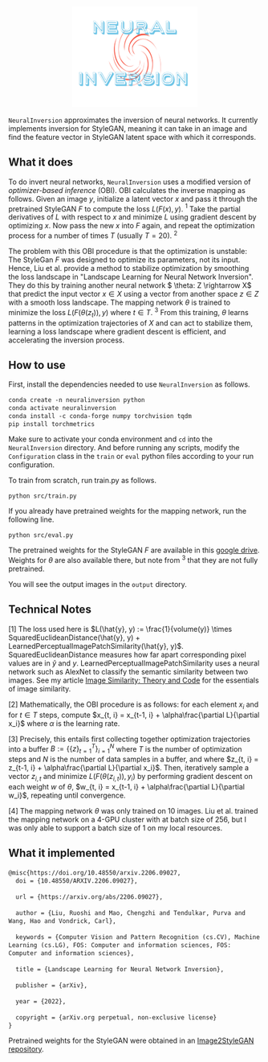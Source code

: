 <center> <img src="neural-inversion-logo.png" width="250" height="200"> </center>

`NeuralInversion` approximates the inversion of neural networks. It currently implements inversion 
for StyleGAN, meaning it can take in an image and find the feature vector in StyleGAN latent space with 
which it corresponds. 

## What it does

To do invert neural networks, `NeuralInversion` uses a modified version of *optimizer-based inference* (OBI). OBI calculates the inverse mapping as follows. 
Given an image $y$, initialize a latent vector $x$ and pass it through the pretrained StyleGAN $F$ to compute 
the loss $L(F(x), y)$. $^1$ Take the partial derivatives of $L$ with respect to $x$ and minimize $L$ using gradient 
descent by optimizing $x$. Now pass the new $x$ into $F$ again, and repeat the optimization process for a number of times $T$ (usually $T=20$). $^2$

The problem with this OBI procedure is that the optimization is unstable: The StyleGan $F$ was designed to optimize its parameters, not its input. 
Hence, Liu et al. provide a method to stabilize optimization by smoothing the loss landscape in "Landscape Learning for Neural Network Inversion".
They do this by training another neural network $ \theta: Z \rightarrow X$ that predict the input vector $x \in X$ using a vector from another space $z \in Z$
with a smooth loss landscape. The mapping network $\theta$ is trained to minimize the loss $L(F(\theta(z_t)), y)$ where $t\in T$. $^3$ From this training,
$\theta$ learns patterns in the optimization trajectories of $X$ and can act to stabilize them, learning a loss landscape where gradient descent is efficient, 
and accelerating the inversion process.

## How to use
First, install the dependencies needed to use `NeuralInversion` as follows. 

```shell
conda create -n neuralinversion python
conda activate neuralinversion
conda install -c conda-forge numpy torchvision tqdm
pip install torchmetrics
```

Make sure to activate your conda environment and `cd` into the `NeuralInversion` directory. 
And before running any scripts, modify the `Configuration` class in the `train` or `eval` 
python files according to your run configuration.

To train from scratch, run train.py as follows.

```
python src/train.py
```

If you already have pretrained weights for the mapping network, run the following line.

```
python src/eval.py
```

The pretrained weights for the StyleGAN $F$ are available in this [google drive](). 
Weights for $\theta$ are also available there, but note from $^3$ that they are not fully pretrained.

You will see the output images in the `output` directory.

## Technical Notes
[1] The loss used here is $L(\hat{y}, y) := \frac{1}{volume(y)} \times SquaredEuclideanDistance(\hat{y}, y) + LearnedPerceptualImagePatchSimilarity(\hat{y}, y)$.
SquaredEuclideanDistance measures how far apart corresponding pixel values are in $\hat{y}$ and $y$. LearnedPerceptualImagePatchSimilarity uses a neural network
such as AlexNet to classify the semantic similarity between two images. See my article 
[Image Similarity: Theory and Code](https://towardsdatascience.com/image-similarity-theory-and-code-2b7bcce96d0a) for the essentials of image similarity.  

[2] Mathematically, the OBI procedure is as follows: for each element $x_i$ and for $t \in T$ steps, compute $x_{t, i} = x_{t-1, i} + \alpha\frac{\partial L}{\partial x_i}$ where $\alpha$ is the learning rate. 

[3] Precisely, this entails first collecting together optimization trajectories into a buffer $B := \{\{z\}_{t=1}^T\}_{i=1}^N$ where $T$ is the number of optimization steps and $N$ is the number of data samples in a buffer, and where $z_{t, i} = z_{t-1, i} + \alpha\frac{\partial L}{\partial x_i}$. Then, iteratively sample a vector $z_{i, t}$ and minimize $L(F(\theta(z_{i,t})), y_i)$ by performing gradient descent on each weight $w$ of $\theta$, $w_{t, i} = x_{t-1, i} + \alpha\frac{\partial L}{\partial w_i}$, repeating until convergence.

[4] The mapping network $\theta$ was only trained on 10 images. 
Liu et al. trained the mapping network on a 4-GPU cluster with at batch size of 256, but I was only able to support a batch 
size of 1 on my local resources.

## What it implemented
```
@misc{https://doi.org/10.48550/arxiv.2206.09027,
  doi = {10.48550/ARXIV.2206.09027},

  url = {https://arxiv.org/abs/2206.09027},
  
  author = {Liu, Ruoshi and Mao, Chengzhi and Tendulkar, Purva and Wang, Hao and Vondrick, Carl},
  
  keywords = {Computer Vision and Pattern Recognition (cs.CV), Machine Learning (cs.LG), FOS: Computer and information sciences, FOS: Computer and information sciences},
  
  title = {Landscape Learning for Neural Network Inversion},
  
  publisher = {arXiv},
  
  year = {2022},
  
  copyright = {arXiv.org perpetual, non-exclusive license}
}
```
Pretrained weights for the StyleGAN were obtained in an [Image2StyleGAN repository](https://github.com/zaidbhat1234/Image2StyleGAN).
